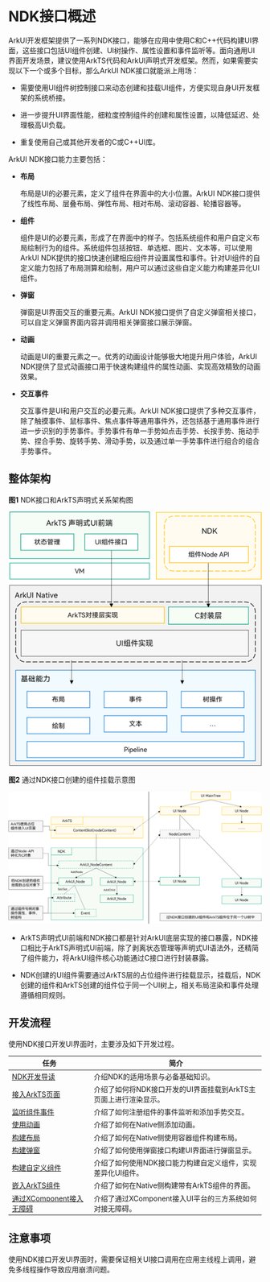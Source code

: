 # NDK接口概述


ArkUI开发框架提供了一系列NDK接口，能够在应用中使用C和C++代码构建UI界面，这些接口包括UI组件创建、UI树操作、属性设置和事件监听等。面向通用UI界面开发场景，建议使用ArkTS代码和ArkUI声明式开发框架。然而，如果需要实现以下一个或多个目标，那么ArkUI NDK接口就能派上用场：


- 需要使用UI组件树控制接口来动态创建和挂载UI组件，方便实现自身UI开发框架的系统桥接。

- 进一步提升UI界面性能，细粒度控制组件的创建和属性设置，以降低延迟、处理极高UI负载。

- 重复使用自己或其他开发者的C或C++UI库。


ArkUI NDK接口能力主要包括：


- **布局**

  布局是UI的必要元素，定义了组件在界面中的大小位置。ArkUI NDK接口提供了线性布局、层叠布局、弹性布局、相对布局、滚动容器、轮播容器等。

- **组件**

  组件是UI的必要元素，形成了在界面中的样子。包括系统组件和用户自定义布局绘制行为的组件。系统组件包括按钮、单选框、图片、文本等，可以使用ArkUI NDK提供的接口快速创建相应组件并设置属性和事件。针对UI组件的自定义能力包括了布局测算和绘制，用户可以通过这些自定义能力构建差异化UI组件。

- **弹窗**

  弹窗是UI界面交互的重要元素。ArkUI NDK接口提供了自定义弹窗相关接口，可以自定义弹窗界面内容并调用相关弹窗接口展示弹窗。

- **动画**

  动画是UI的重要元素之一。优秀的动画设计能够极大地提升用户体验，ArkUI NDK提供了显式动画接口用于快速构建组件的属性动画、实现高效精致的动画效果。

- **交互事件**

  交互事件是UI和用户交互的必要元素。ArkUI NDK接口提供了多种交互事件，除了触摸事件、鼠标事件、焦点事件等通用事件外，还包括基于通用事件进行进一步识别的手势事件。手势事件有单一手势如点击手势、长按手势、拖动手势、捏合手势、旋转手势、滑动手势，以及通过单一手势事件进行组合的组合手势事件。


## 整体架构

**图1** NDK接口和ArkTS声明式关系架构图  

![zh-cn_image_0000001923986433](figures/zh-cn_image_0000001923986433.png)

**图2** 通过NDK接口创建的组件挂载示意图  

![NDK接入](figures/ndk_access.png)

- ArkTS声明式UI前端和NDK接口都是针对ArkUI底层实现的接口暴露，NDK接口相比于ArkTS声明式UI前端，除了剥离状态管理等声明式UI语法外，还精简了组件能力，将ArkUI组件核心功能通过C接口进行封装暴露。

- NDK创建的UI组件需要通过ArkTS层的占位组件进行挂载显示，挂载后，NDK创建的组件和ArkTS创建的组件位于同一个UI树上，相关布局渲染和事件处理遵循相同规则。


## 开发流程

使用NDK接口开发UI界面时，主要涉及如下开发过程。


| 任务 | 简介 |
| -------- | -------- |
| [NDK开发导读](../napi/ndk-development-overview.md) | 介绍NDK的适用场景与必备基础知识。 |
| [接入ArkTS页面](ndk-access-the-arkts-page.md) | 介绍了如何将NDK接口开发的UI界面挂载到ArkTS主页面上进行渲染显示。 |
| [监听组件事件](ndk-listen-to-component-events.md) | 介绍了如何注册组件的事件监听和添加手势交互。 |
| [使用动画](ndk-use-animation.md) | 介绍了如何在Native侧添加动画。 |
| [构建布局](ndk-loading-long-list.md) | 介绍了如何在Native侧使用容器组件构建布局。 |
| [构建弹窗](ndk-build-pop-up-window.md) | 介绍了如何使用弹窗接口构建UI界面进行弹窗显示。 |
| [构建自定义组件](ndk-build-custom-components.md) | 介绍了如何使用NDK接口能力构建自定义组件，实现差异化UI组件。 |
| [嵌入ArkTS组件](ndk-embed-arkts-components.md) | 介绍了如何在Native侧构建带有ArkTS组件的界面。 |
| [通过XComponent接入无障碍](ndk-accessibility-xcomponent.md) | 介绍了通过XComponent接入UI平台的三方系统如何对接无障碍。 |


## 注意事项

使用NDK接口开发UI界面时，需要保证相关UI接口调用在应用主线程上调用，避免多线程操作导致应用崩溃问题。
